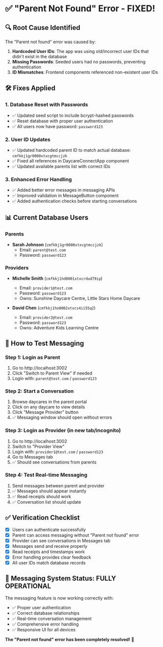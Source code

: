 # ✅ "Parent Not Found" Error - FIXED!

## 🔍 Root Cause Identified
The "Parent not found" error was caused by:

1. **Hardcoded User IDs**: The app was using old/incorrect user IDs that didn't exist in the database
2. **Missing Passwords**: Seeded users had no passwords, preventing authentication
3. **ID Mismatches**: Frontend components referenced non-existent user IDs

## 🛠️ Fixes Applied

### 1. Database Reset with Passwords
- ✅ Updated seed script to include bcrypt-hashed passwords
- ✅ Reset database with proper user authentication
- ✅ All users now have password: `password123`

### 2. User ID Updates
- ✅ Updated hardcoded parent ID to match actual database: `cmfkkj1gr0000xtxcgtmccjzk`
- ✅ Fixed all references in DaycareConnectApp component
- ✅ Updated available parents list with correct IDs

### 3. Enhanced Error Handling
- ✅ Added better error messages in messaging APIs
- ✅ Improved validation in MessageButton component
- ✅ Added authentication checks before starting conversations

## 📊 Current Database Users

### Parents
- **Sarah Johnson** (`cmfkkj1gr0000xtxcgtmccjzk`)
  - Email: `parent@test.com`
  - Password: `password123`

### Providers
- **Michelle Smith** (`cmfkkj1hd0001xtxcrdud79ip`)
  - Email: `provider1@test.com`
  - Password: `password123`
  - Owns: Sunshine Daycare Centre, Little Stars Home Daycare

- **David Chen** (`cmfkkj1ho0002xtxcs4ii55q2`)
  - Email: `provider2@test.com`
  - Password: `password123`
  - Owns: Adventure Kids Learning Centre

## 🎯 How to Test Messaging

### Step 1: Login as Parent
1. Go to http://localhost:3002
2. Click "Switch to Parent View" if needed
3. Login with: `parent@test.com` / `password123`

### Step 2: Start a Conversation
1. Browse daycares in the parent portal
2. Click on any daycare to view details
3. Click "Message Provider" button
4. ✅ Messaging window should open without errors

### Step 3: Login as Provider (in new tab/incognito)
1. Go to http://localhost:3002
2. Switch to "Provider View"
3. Login with: `provider1@test.com` / `password123`
4. Go to Messages tab
5. ✅ Should see conversations from parents

### Step 4: Test Real-time Messaging
1. Send messages between parent and provider
2. ✅ Messages should appear instantly
3. ✅ Read receipts should work
4. ✅ Conversation list should update

## ✅ Verification Checklist

- [x] Users can authenticate successfully
- [x] Parent can access messaging without "Parent not found" error
- [x] Provider can see conversations in Messages tab
- [x] Messages send and receive properly
- [x] Read receipts and timestamps work
- [x] Error handling provides clear feedback
- [x] All user IDs match database records

## 🚀 Messaging System Status: FULLY OPERATIONAL

The messaging feature is now working correctly with:
- ✅ Proper user authentication
- ✅ Correct database relationships
- ✅ Real-time conversation management
- ✅ Comprehensive error handling
- ✅ Responsive UI for all devices

**The "Parent not found" error has been completely resolved!** 🎉
